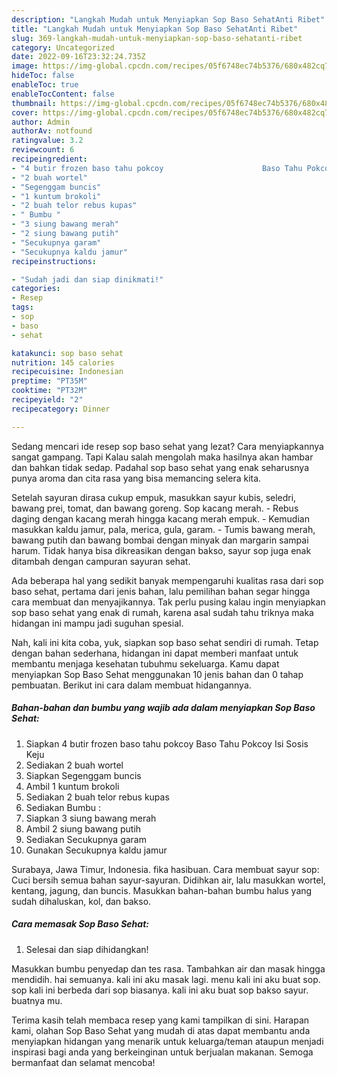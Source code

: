 ```yaml
---
description: "Langkah Mudah untuk Menyiapkan Sop Baso SehatAnti Ribet"
title: "Langkah Mudah untuk Menyiapkan Sop Baso SehatAnti Ribet"
slug: 369-langkah-mudah-untuk-menyiapkan-sop-baso-sehatanti-ribet
category: Uncategorized
date: 2022-09-16T23:32:24.735Z
image: https://img-global.cpcdn.com/recipes/05f6748ec74b5376/680x482cq70/sop-baso-sehat-foto-resep-utama.jpg
hideToc: false
enableToc: true
enableTocContent: false
thumbnail: https://img-global.cpcdn.com/recipes/05f6748ec74b5376/680x482cq70/sop-baso-sehat-foto-resep-utama.jpg
cover: https://img-global.cpcdn.com/recipes/05f6748ec74b5376/680x482cq70/sop-baso-sehat-foto-resep-utama.jpg
author: Admin
authorAv: notfound
ratingvalue: 3.2
reviewcount: 6
recipeingredient:
- "4 butir frozen baso tahu pokcoy                      Baso Tahu Pokcoy Isi Sosis Keju"
- "2 buah wortel"
- "Segenggam buncis"
- "1 kuntum brokoli"
- "2 buah telor rebus kupas"
- " Bumbu "
- "3 siung bawang merah"
- "2 siung bawang putih"
- "Secukupnya garam"
- "Secukupnya kaldu jamur"
recipeinstructions:

- "Sudah jadi dan siap dinikmati!"
categories:
- Resep
tags:
- sop
- baso
- sehat

katakunci: sop baso sehat 
nutrition: 145 calories
recipecuisine: Indonesian
preptime: "PT35M"
cooktime: "PT32M"
recipeyield: "2"
recipecategory: Dinner

---
```



Sedang mencari ide resep sop baso sehat yang lezat? Cara menyiapkannya sangat gampang. Tapi Kalau salah mengolah maka hasilnya akan hambar dan bahkan tidak sedap. Padahal sop baso sehat yang enak seharusnya punya aroma dan cita rasa yang bisa memancing selera kita.


Setelah sayuran dirasa cukup empuk, masukkan sayur kubis, seledri, bawang prei, tomat, dan bawang goreng. Sop kacang merah. - Rebus daging dengan kacang merah hingga kacang merah empuk. - Kemudian masukkan kaldu jamur, pala, merica, gula, garam. - Tumis bawang merah, bawang putih dan bawang bombai dengan minyak dan margarin sampai harum. Tidak hanya bisa dikreasikan dengan bakso, sayur sop juga enak ditambah dengan campuran sayuran sehat.

Ada beberapa hal yang sedikit banyak mempengaruhi kualitas rasa dari sop baso sehat, pertama dari jenis bahan, lalu pemilihan bahan segar hingga cara membuat dan menyajikannya. Tak perlu pusing kalau ingin menyiapkan sop baso sehat yang enak di rumah, karena asal sudah tahu triknya maka hidangan ini mampu jadi suguhan spesial.


Nah, kali ini kita coba, yuk, siapkan sop baso sehat sendiri di rumah. Tetap dengan bahan sederhana, hidangan ini dapat memberi manfaat untuk membantu menjaga kesehatan tubuhmu sekeluarga. Kamu dapat menyiapkan Sop Baso Sehat menggunakan 10 jenis bahan dan 0 tahap pembuatan. Berikut ini cara dalam membuat hidangannya.

<!--inarticleads1-->

##### Bahan-bahan dan bumbu yang wajib ada dalam menyiapkan Sop Baso Sehat:

1. Siapkan 4 butir frozen baso tahu pokcoy                      Baso Tahu Pokcoy Isi Sosis Keju
1. Sediakan 2 buah wortel
1. Siapkan Segenggam buncis
1. Ambil 1 kuntum brokoli
1. Sediakan 2 buah telor rebus kupas
1. Sediakan  Bumbu :
1. Siapkan 3 siung bawang merah
1. Ambil 2 siung bawang putih
1. Sediakan Secukupnya garam
1. Gunakan Secukupnya kaldu jamur


Surabaya, Jawa Timur, Indonesia. fika hasibuan. Cara membuat sayur sop: Cuci bersih semua bahan sayur-sayuran. Didihkan air, lalu masukkan wortel, kentang, jagung, dan buncis. Masukkan bahan-bahan bumbu halus yang sudah dihaluskan, kol, dan bakso. 

<!--inarticleads2-->

##### Cara memasak Sop Baso Sehat:


1. Selesai dan siap dihidangkan!

Masukkan bumbu penyedap dan tes rasa. Tambahkan air dan masak hingga mendidih. hai semuanya. kali ini aku masak lagi. menu kali ini aku buat sop. sop kali ini berbeda dari sop biasanya. kali ini aku buat sop bakso sayur. buatnya mu. 

Terima kasih telah membaca resep yang kami tampilkan di sini. Harapan kami, olahan Sop Baso Sehat yang mudah di atas dapat membantu anda menyiapkan hidangan yang menarik untuk keluarga/teman ataupun menjadi inspirasi bagi anda yang berkeinginan untuk berjualan makanan. Semoga bermanfaat dan selamat mencoba!
